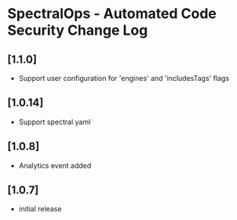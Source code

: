 # SpectralOps - Automated Code Security Change Log

## [1.1.0]

- Support user configuration for 'engines' and 'includesTags' flags

## [1.0.14]

- Support spectral yaml

## [1.0.8]

- Analytics event added

## [1.0.7]

- initial release
